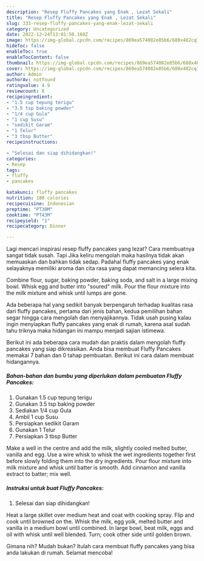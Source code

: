 ```yaml
---
description: "Resep Fluffy Pancakes yang Enak , Lezat Sekali"
title: "Resep Fluffy Pancakes yang Enak , Lezat Sekali"
slug: 333-resep-fluffy-pancakes-yang-enak-lezat-sekali
category: Uncategorized
date: 2022-12-24T13:01:50.168Z
image: https://img-global.cpcdn.com/recipes/869ea574082e85b6/680x482cq70/fluffy-pancakes-foto-resep-utama.jpg
hideToc: false
enableToc: true
enableTocContent: false
thumbnail: https://img-global.cpcdn.com/recipes/869ea574082e85b6/680x482cq70/fluffy-pancakes-foto-resep-utama.jpg
cover: https://img-global.cpcdn.com/recipes/869ea574082e85b6/680x482cq70/fluffy-pancakes-foto-resep-utama.jpg
author: Admin
authorAv: notfound
ratingvalue: 4.9
reviewcount: 8
recipeingredient:
- "1.5 cup tepung terigu"
- "3.5 tsp baking powder"
- "1/4 cup Gula"
- "1 cup Susu"
- "sedikit Garam"
- "1 Telur"
- "3 tbsp Butter"
recipeinstructions:

- "Selesai dan siap dihidangkan!"
categories:
- Resep
tags:
- fluffy
- pancakes

katakunci: fluffy pancakes 
nutrition: 180 calories
recipecuisine: Indonesian
preptime: "PT30M"
cooktime: "PT43M"
recipeyield: "1"
recipecategory: Dinner

---
```



Lagi mencari inspirasi resep fluffy pancakes yang lezat? Cara membuatnya sangat tidak susah. Tapi Jika keliru mengolah maka hasilnya tidak akan memuaskan dan bahkan tidak sedap. Padahal fluffy pancakes yang enak selayaknya memiliki aroma dan cita rasa yang dapat memancing selera kita.


Combine flour, sugar, baking powder, baking soda, and salt in a large mixing bowl. Whisk egg and butter into &#34;soured&#34; milk. Pour the flour mixture into the milk mixture and whisk until lumps are gone.

Ada beberapa hal yang sedikit banyak berpengaruh terhadap kualitas rasa dari fluffy pancakes, pertama dari jenis bahan, kedua pemilihan bahan segar hingga cara mengolah dan menyajikannya. Tidak usah pusing kalau ingin menyiapkan fluffy pancakes yang enak di rumah, karena asal sudah tahu triknya maka hidangan ini mampu menjadi sajian istimewa.


Berikut ini ada beberapa cara mudah dan praktis dalam mengolah fluffy pancakes yang siap dikreasikan. Anda bisa membuat Fluffy Pancakes memakai 7 bahan dan 0 tahap pembuatan. Berikut ini cara dalam membuat hidangannya.

<!--inarticleads1-->

##### Bahan-bahan dan bumbu yang diperlukan dalam pembuatan Fluffy Pancakes:

1. Gunakan 1.5 cup tepung terigu
1. Gunakan 3.5 tsp baking powder
1. Sediakan 1/4 cup Gula
1. Ambil 1 cup Susu
1. Persiapkan sedikit Garam
1. Gunakan 1 Telur
1. Persiapkan 3 tbsp Butter


Make a well in the centre and add the milk, slightly cooled melted butter, vanilla and egg. Use a wire whisk to whisk the wet ingredients together first before slowly folding them into the dry ingredients. Pour flour mixture into milk mixture and whisk until batter is smooth. Add cinnamon and vanilla extract to batter; mix well. 

<!--inarticleads2-->

##### Instruksi untuk buat Fluffy Pancakes:


1. Selesai dan siap dihidangkan!

Heat a large skillet over medium heat and coat with cooking spray. Flip and cook until browned on the. Whisk the milk, egg yolk, melted butter and vanilla in a medium bowl until combined. In large bowl, beat milk, eggs and oil with whisk until well blended. Turn; cook other side until golden brown. 

Gimana nih? Mudah bukan? Itulah cara membuat fluffy pancakes yang bisa anda lakukan di rumah. Selamat mencoba!
